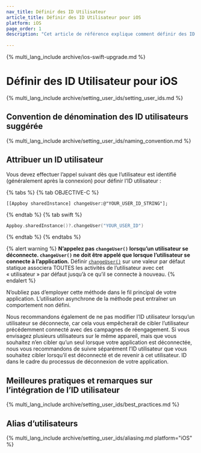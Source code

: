 ```yaml
---
nav_title: Définir des ID Utilisateur
article_title: Définir des ID Utilisateur pour iOS
platform: iOS
page_order: 1
description: "Cet article de référence explique comment définir des ID utilisateur dans votre application iOS, propose des conventions de dénomination d’ID utilisateur et quelques bonnes pratiques."
 
---
```


{% multi_lang_include archive/ios-swift-upgrade.md %}


# Définir des ID Utilisateur pour iOS

{% multi_lang_include archive/setting_user_ids/setting_user_ids.md %}

## Convention de dénomination des ID utilisateurs suggérée

{% multi_lang_include archive/setting_user_ids/naming_convention.md %}

## Attribuer un ID utilisateur

Vous devez effectuer l’appel suivant dès que l’utilisateur est identifié (généralement après la connexion) pour définir l’ID utilisateur :

{% tabs %}
{% tab OBJECTIVE-C %}

```objc
[[Appboy sharedInstance] changeUser:@"YOUR_USER_ID_STRING"];
```

{% endtab %}
{% tab swift %}

```swift
Appboy.sharedInstance()?.changeUser("YOUR_USER_ID")
```

{% endtab %}
{% endtabs %}

{% alert warning %}
**N’appelez pas `changeUser()` lorsqu’un utilisateur se déconnecte. `changeUser()` ne doit être appelé que lorsque l’utilisateur se connecte à l’application.** Définir [`changeUser()`][5] sur une valeur par défaut statique associera TOUTES les activités de l’utilisateur avec cet « utilisateur » par défaut jusqu’à ce qu’il se connecte à nouveau.
{% endalert %}

N’oubliez pas d’employer cette méthode dans le fil principal de votre application. L’utilisation asynchrone de la méthode peut entraîner un comportement non défini.

Nous recommandons également de ne pas modifier l’ID utilisateur lorsqu’un utilisateur se déconnecte, car cela vous empêcherait de cibler l’utilisateur précédemment connecté avec des campagnes de réengagement. Si vous envisagez plusieurs utilisateurs sur le même appareil, mais que vous souhaitez n’en cibler qu’un seul lorsque votre application est déconnectée, nous vous recommandons de suivre séparément l’ID utilisateur que vous souhaitez cibler lorsqu’il est déconnecté et de revenir à cet utilisateur. ID dans le cadre du processus de déconnexion de votre application.

## Meilleures pratiques et remarques sur l’intégration de l’ID utilisateur

{% multi_lang_include archive/setting_user_ids/best_practices.md %}

## Alias d’utilisateurs

{% multi_lang_include archive/setting_user_ids/aliasing.md platform="iOS" %}

[1]: {{site.baseurl}}/developer_guide/rest_api/user_data/#user-data
[2]: {{site.baseurl}}/api/endpoints/messaging/
[4]: https://github.com/Appboy/appboy-ios-sdk/blob/master/AppboyKit/include/Appboy.h
[5]: http://appboy.github.io/appboy-ios-sdk/docs/interface_appboy.html#ac8b369b40e15860b0ec18c0f4b46ac69 "changeuser"
